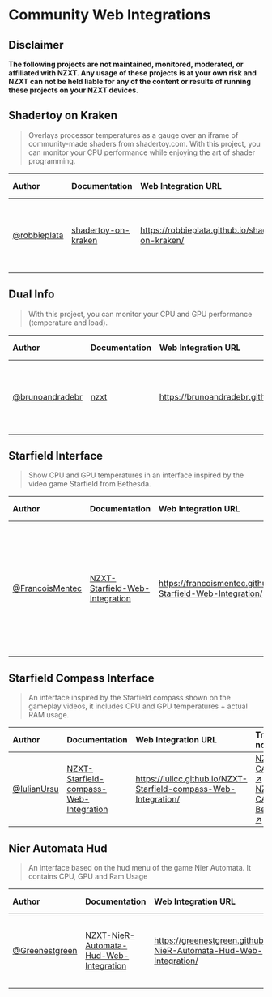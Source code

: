 # Community Web Integrations

## **Disclaimer**

**The following projects are not maintained, monitored, moderated, or affiliated with NZXT. Any usage of these projects is at your own risk and NZXT can not be held liable for any of the content or results of running these projects on your NZXT devices.**

## Shadertoy on Kraken

> Overlays processor temperatures as a gauge over an iframe of community-made shaders from shadertoy.com. With this project, you can monitor your CPU performance while enjoying the art of shader programming.

| Author                                         | Documentation                                                             | Web Integration URL                                | Try it now!                                                                                                                                                                                                                                                                                                    |
| :--------------------------------------------- | :------------------------------------------------------------------------ | :------------------------------------------------- | :------------------------------------------------------------------------------------------------------------------------------------------------------------------------------------------------------------------------------------------------------------------------------------------------------------- |
| [@robbieplata](https://github.com/robbieplata) | [shadertoy-on-kraken](https://github.com/robbieplata/shadertoy-on-kraken) | https://robbieplata.github.io/shadertoy-on-kraken/ | [NZXT CAM :arrow_upper_right:](https://cam-redirect.nzxt.com/action/load-web-integration?url=https://robbieplata.github.io/shadertoy-on-kraken/)<br>[NZXT CAM Beta :arrow_upper_right:](https://cam-beta-redirect.nzxt.com/action/load-web-integration?url=https://robbieplata.github.io/shadertoy-on-kraken/) |

## Dual Info

> With this project, you can monitor your CPU and GPU performance (temperature and load).

| Author                                               | Documentation                                                                | Web Integration URL                    | Try it now!                                                                                                                                                                                                                                                                            |
| :--------------------------------------------------- | :--------------------------------------------------------------------------- | :------------------------------------- | :------------------------------------------------------------------------------------------------------------------------------------------------------------------------------------------------------------------------------------------------------------------------------------- |
| [@brunoandradebr](https://github.com/brunoandradebr) | [nzxt](https://github.com/brunoandradebr/nzxt) | https://brunoandradebr.github.io/nzxt/ | [NZXT CAM :arrow_upper_right:](https://cam-redirect.nzxt.com/action/load-web-integration?url=https://brunoandradebr.github.io/nzxt/)<br>[NZXT CAM Beta :arrow_upper_right:](https://cam-beta-redirect.nzxt.com/action/load-web-integration?url=https://brunoandradebr.github.io/nzxt/) |

## Starfield Interface

> Show CPU and GPU temperatures in an interface inspired by the video game Starfield from Bethesda.

| Author                                               | Documentation                                                                                                     | Web Integration URL                                              | Try it now!                                                                                                                                                                                                                                                                                                                                                                                          |
| :--------------------------------------------------- | :---------------------------------------------------------------------------------------------------------------- | :--------------------------------------------------------------- | :--------------------------------------------------------------------------------------------------------------------------------------------------------------------------------------------------------------------------------------------------------------------------------------------------------------------------------------------------------------------------------------------------- |
| [@FrancoisMentec](https://github.com/FrancoisMentec) | [NZXT-Starfield-Web-Integration](https://github.com/FrancoisMentec/NZXT-Starfield-Web-Integration) | https://francoismentec.github.io/NZXT-Starfield-Web-Integration/ | [NZXT CAM :arrow_upper_right:](https://cam-redirect.nzxt.com/action/load-web-integration?url=https://francoismentec.github.io/NZXT-Starfield-Web-Integration/)<br>[NZXT CAM Beta :arrow_upper_right:](https://cam-beta-redirect.nzxt.com/action/load-web-integration?url=https://francoismentec.github.io/NZXT-Starfield-Web-Integration/) or run locally (can be installed as a service on windows) |

## Starfield Compass Interface

> An interface inspired by the Starfield compass shown on the gameplay videos, it includes CPU and GPU temperatures + actual RAM usage.

| Author                                   | Documentation                                                                                                         | Web Integration URL                                              | Try it now!                                                                                                                                                                                                                                                                                                                                |
| :--------------------------------------- | :-------------------------------------------------------------------------------------------------------------------- | :--------------------------------------------------------------- | :----------------------------------------------------------------------------------------------------------------------------------------------------------------------------------------------------------------------------------------------------------------------------------------------------------------------------------------- |
| [@IulianUrsu](https://github.com/iulicc) | [NZXT-Starfield-compass-Web-Integration](https://github.com/iulicc/NZXT-Starfield-compass-Web-Integration) | https://iulicc.github.io/NZXT-Starfield-compass-Web-Integration/ | [NZXT CAM :arrow_upper_right:](https://cam-redirect.nzxt.com/action/load-web-integration?url=https://iulicc.github.io/NZXT-Starfield-compass-Web-Integration/)<br>[NZXT CAM Beta :arrow_upper_right:](https://cam-beta-redirect.nzxt.com/action/load-web-integration?url=https://iulicc.github.io/NZXT-Starfield-compass-Web-Integration/) |

## Nier Automata Hud

> An interface based on the hud menu of the game Nier Automata. It contains CPU, GPU and Ram Usage

| Author                                   | Documentation                                                                                                         | Web Integration URL                                              | Try it now!                                                                                                                                                                                                                                                                                                                                |
| :--------------------------------------- | :-------------------------------------------------------------------------------------------------------------------- | :--------------------------------------------------------------- | :----------------------------------------------------------------------------------------------------------------------------------------------------------------------------------------------------------------------------------------------------------------------------------------------------------------------------------------- |
| [@Greenestgreen](https://github.com/Greenestgreen) | [NZXT-NieR-Automata-Hud-Web-Integration](https://github.com/Greenestgreen/NZXT-NieR-Automata-Hud-Web-Integration) | https://greenestgreen.github.io/NZXT-NieR-Automata-Hud-Web-Integration/ | [NZXT CAM :arrow_upper_right:](https://cam-redirect.nzxt.com/action/load-web-integration?url=https://greenestgreen.github.io/NZXT-NieR-Automata-Hud-Web-Integration/)<br>[NZXT CAM Beta :arrow_upper_right:](https://cam-beta-redirect.nzxt.com/action/load-web-integration?url=https://greenestgreen.github.io/NZXT-NieR-Automata-Hud-Web-Integration/) |


